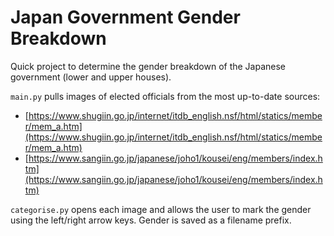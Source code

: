# Japan Government Gender Breakdown

Quick project to determine the gender breakdown of the Japanese government (lower and upper houses).

`main.py` pulls images of elected officials from the most up-to-date sources:
* [https://www.shugiin.go.jp/internet/itdb_english.nsf/html/statics/member/mem_a.htm](https://www.shugiin.go.jp/internet/itdb_english.nsf/html/statics/member/mem_a.htm)
* [https://www.sangiin.go.jp/japanese/joho1/kousei/eng/members/index.htm](https://www.sangiin.go.jp/japanese/joho1/kousei/eng/members/index.htm)

`categorise.py` opens each image and allows the user to mark the gender using the left/right arrow keys. Gender is saved as a filename prefix.
